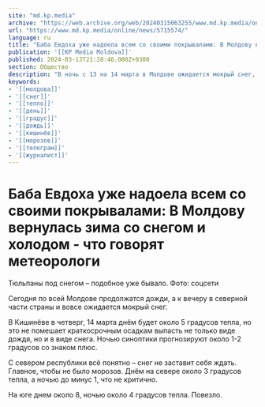 ```yaml
---
site: "md.kp.media"
archive: "https://web.archive.org/web/20240315063255/www.md.kp.media/online/news/5715574/"
url: "https://www.md.kp.media/online/news/5715574/"
language: ru
title: "Баба Евдоха уже надоела всем со своими покрывалами: В Молдову вернулась зима со снегом и холодом - что говорят метеорологи"
publication: '[[KP Media Moldova]]'
published: 2024-03-13T21:28:46.000Z+0300
section: Общество
description: "В ночь с 13 на 14 марта в Молдове ожидается мокрый снег, водителей призывают осторожнее передвигаться по трассам"
keywords:
- '[[молдова]]'
- '[[снег]]'
- '[[тепло]]'
- '[[день]]'
- '[[градус]]'
- '[[дождь]]'
- '[[кишинёв]]'
- '[[морозов]]'
- '[[телеграм]]'
- '[[журналист]]'
---
```


# Баба Евдоха уже надоела всем со своими покрывалами: В Молдову вернулась зима со снегом и холодом - что говорят метеорологи

Тюльпаны под снегом – подобное уже бывало. Фото: соцсети

Сегодня по всей Молдове продолжатся дожди, а к вечеру в северной части страны и вовсе ожидается мокрый снег.

В Кишинёве в четверг, 14 марта днём будет около 5 градусов тепла, но это не помешает краткосрочным осадкам выпасть не только виде дождя, но и в виде снега. Ночью синоптики прогнозируют около 1-2 градусов со знаком плюс.

С севером республики всё понятно – снег не заставит себя ждать. Главное, чтобы не было морозов. Днём на севере около 3 градусов тепла, а ночью до минус 1, что не критично.

На юге днем около 8, ночью около 4 градусов тепла. Повезло.